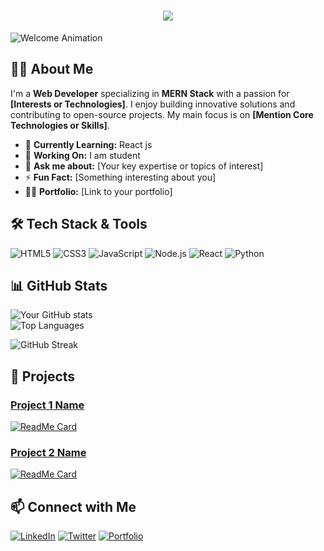 <h1 align="center">
  <a href="https://git.io/typing-svg">
    <img src="https://readme-typing-svg.herokuapp.com/?lines=Hello+I+am+Mahmoud;Nice+to+meet+you+%F0%9F%91%8B&center=true&size=30">
  </a>
</h1>

![Welcome Animation](https://user-images.githubusercontent.com/your-username/welcome-gif.gif) <!-- You can add a custom animation here -->

## 👨‍💻 About Me

I'm a **Web Developer** specializing in **MERN Stack** with a passion for **[Interests or Technologies]**. I enjoy building innovative solutions and contributing to open-source projects. My main focus is on **[Mention Core Technologies or Skills]**.

- 🌱 **Currently Learning:** React js
- 🔭 **Working On:** I am student
- 💬 **Ask me about:** [Your key expertise or topics of interest]
- ⚡ **Fun Fact:** [Something interesting about you]
- 👨‍💼 **Portfolio:** [Link to your portfolio]

## 🛠 Tech Stack & Tools

<!-- Badges with icons for the tools and languages you use -->
![HTML5](https://img.shields.io/badge/HTML5-E34F26?style=for-the-badge&logo=html5&logoColor=white)
![CSS3](https://img.shields.io/badge/CSS3-1572B6?style=for-the-badge&logo=css3&logoColor=white)
![JavaScript](https://img.shields.io/badge/JavaScript-F7DF1E?style=for-the-badge&logo=javascript&logoColor=black)
![Node.js](https://img.shields.io/badge/Node.js-339933?style=for-the-badge&logo=nodedotjs&logoColor=white)
![React](https://img.shields.io/badge/React-61DAFB?style=for-the-badge&logo=react&logoColor=black)
![Python](https://img.shields.io/badge/Python-3776AB?style=for-the-badge&logo=python&logoColor=white)

<!-- You can add more badges depending on your skills -->

## 📊 GitHub Stats

<!-- GitHub profile stats animation -->
![Your GitHub stats](https://github-readme-stats.vercel.app/api?username=yourusername&show_icons=true&theme=radical&count_private=true)
<br>
![Top Languages](https://github-readme-stats.vercel.app/api/top-langs/?username=yourusername&layout=compact&theme=radical)
<br>
<!-- A contribution streak tracker -->
![GitHub Streak](https://streak-stats.demolab.com/?user=yourusername&theme=radical)

## 🚀 Projects

### [Project 1 Name](https://github.com/yourusername/project1)
[![ReadMe Card](https://github-readme-stats.vercel.app/api/pin/?username=yourusername&repo=project1&theme=radical)](https://github.com/yourusername/project1)

### [Project 2 Name](https://github.com/yourusername/project2)
[![ReadMe Card](https://github-readme-stats.vercel.app/api/pin/?username=yourusername&repo=project2&theme=radical)](https://github.com/yourusername/project2)

<!-- Include animated GIFs or images for each project if available -->

## 📫 Connect with Me

<!-- Social media badges with animation -->
[![LinkedIn](https://img.shields.io/badge/LinkedIn-%230077B5.svg?style=for-the-badge&logo=linkedin&logoColor=white)](https://www.linkedin.com/in/devMahmoud/)
[![Twitter](https://img.shields.io/badge/Twitter-%231DA1F2.svg?style=for-the-badge&logo=twitter&logoColor=white)](https://twitter.com/yourusername)
[![Portfolio](https://img.shields.io/badge/Portfolio-000000?style=for-the-badge&logo=About.me&logoColor=white)](https://yourportfolio.com)

